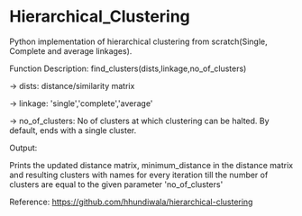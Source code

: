 # Hierarchical_Clustering

Python implementation of hierarchical clustering from scratch(Single, Complete and average linkages).

Function Description:
find_clusters(dists,linkage,no_of_clusters)

  -> dists: distance/similarity matrix

  -> linkage: 'single','complete','average'  

  -> no_of_clusters: No of clusters at which clustering can be halted.
                By default, ends with a single cluster.

Output: 

Prints the updated distance matrix, minimum_distance in the distance matrix and resulting clusters with names for 
every iteration till the number of clusters are equal to the given parameter 'no_of_clusters'

Reference: https://github.com/hhundiwala/hierarchical-clustering
